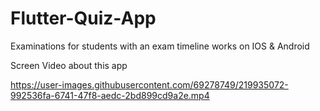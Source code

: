 # Flutter-Quiz-App
Examinations for students with an exam timeline works on IOS &amp; Android


Screen Video about this app 



https://user-images.githubusercontent.com/69278749/219935072-992536fa-6741-47f8-aedc-2bd899cd9a2e.mp4


